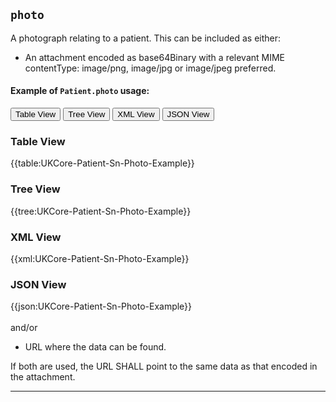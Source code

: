 ## `photo`

A photograph relating to a patient. This can be included as either:

- An attachment encoded as base64Binary with a relevant MIME contentType: image/png, image/jpg or image/jpeg preferred.

#### Example of `Patient.photo` usage:
<div class="tab">
 <button class="tablinks active" onclick="openTab(event, 'Table View')">Table View</button>
  <button class="tablinks" onclick="openTab(event, 'Tree View')">Tree View</button>
  <button class="tablinks" onclick="openTab(event, 'XML View')">XML View</button>
  <button class="tablinks" onclick="openTab(event, 'JSON View')">JSON View</button>
</div>


<div id="Table View" class="tabcontent" style="display:block">
  <h3>Table View</h3>
{{table:UKCore-Patient-Sn-Photo-Example}}
</div>

<div id="Tree View" class="tabcontent">
  <h3>Tree View</h3>
{{tree:UKCore-Patient-Sn-Photo-Example}}
</div>

<div id="XML View" class="tabcontent">
  <h3>XML View</h3>
{{xml:UKCore-Patient-Sn-Photo-Example}}
</div>

<div id="JSON View" class="tabcontent">
  <h3>JSON View</h3>
{{json:UKCore-Patient-Sn-Photo-Example}}
</div>
<br>
and/or

- URL where the data can be found.

If both are used, the URL SHALL point to the same data as that encoded in the attachment.

---
